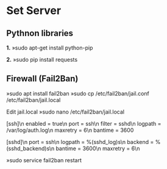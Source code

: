 # Set Server

## Pythnon libraries
**1.** »sudo apt-get install python-pip

**2.** »sudo pip install requests 

## Firewall (Fail2Ban)

»sudo apt install fail2ban
»sudo cp /etc/fail2ban/jail.conf /etc/fail2ban/jail.local

Edit jail.local
»sudo nano /etc/fail2ban/jail.local

[ssh]\n
enabled  = true\n
port     = ssh\n
filter   = sshd\n
logpath  = /var/log/auth.log\n
maxretry = 6\n
bantime  = 3600

[sshd]\n
port    = ssh\n
logpath = %(sshd_log)s\n
backend = %(sshd_backend)s\n
bantime  = 3600\n
maxretry = 6\n

»sudo service fail2ban restart


